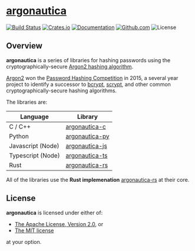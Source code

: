 # [argonautica](https://en.wikipedia.org/wiki/Argonautica)

[![Build Status](https://travis-ci.org/bcmyers/argonautica.svg?branch=master)](https://travis-ci.org/bcmyers/argonautica)
[![Crates.io](https://img.shields.io/crates/v/argonautica.svg)](https://crates.io/crates/argonautica)
[![Documentation](https://docs.rs/argonautica/badge.svg)](https://docs.rs/argonautica/)
[![Github.com](https://img.shields.io/badge/github-bcmyers%2Fargonautica-blue.svg)](http://www.github.com/bcmyers/argonautica)
![License](https://img.shields.io/crates/l/argonautica.svg)

## Overview

<b>argonautica</b> is a series of libraries for hashing passwords using the cryptographically-secure
[Argon2 hashing algorithm](https://tools.ietf.org/html/draft-irtf-cfrg-argon2-03).

[Argon2](<(https://tools.ietf.org/html/draft-irtf-cfrg-argon2-03)>) won the
[Password Hashing Competition](https://password-hashing.net/) in 2015, a several
year project to identify a successor to [bcrypt](https://en.wikipedia.org/wiki/Bcrypt),
[scrypt](https://en.wikipedia.org/wiki/Scrypt), and other common cryptographically-secure
hashing algorithms.

The libraries are:

| Language          | Library                                                                             |
| ----------------- | ----------------------------------------------------------------------------------- |
| C / C++           | [argonautica-c](https://github.com/bcmyers/argonautica/tree/master/argonautica-c)   |
| Python            | [argonautica-py](https://github.com/bcmyers/argonautica/tree/master/argonautica-py) |
| Javascript (Node) | [argonautica-js](https://github.com/bcmyers/argonautica/tree/master/argonautica-js) |
| Typescript (Node) | [argonautica-ts](https://github.com/bcmyers/argonautica/tree/master/argonautica-js) |
| Rust              | [argonautica-rs](https://github.com/bcmyers/argonautica/tree/master/argonautica-rs) |

All of the libraries use the <b>Rust implemenation</b> [argonautica-rs](https://github.com/bcmyers/argonautica/tree/master/argonautica-rs) at their core.

## License

<b>argonautica</b> is licensed under either of:

- [The Apache License, Version 2.0](http://www.apache.org/licenses/LICENSE-2.0), or
- [The MIT license](http://opensource.org/licenses/MIT)

at your option.
